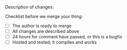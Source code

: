 Description of changes: 

Checklist before we merge your thing:

- [ ] The author is ready to merge
- [ ] All changes are described above
- [ ] 24 hours for comment have passed, or this is a bugfix
- [ ] Hosted and tested; it compiles and works
